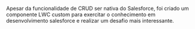 Apesar da funcionalidade de CRUD ser nativa do Salesforce, foi criado um componente LWC custom para exercitar o conhecimento em desenvolvimento salesforce e realizar um desafio mais interessante.
